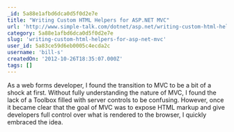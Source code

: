 ```yaml
---
_id: 5a88e1afbd6dca0d5f0d2e7e
title: "Writing Custom HTML Helpers for ASP.NET MVC"
url: 'http://www.simple-talk.com/dotnet/asp.net/writing-custom-html-helpers-for-asp.net-mvc/'
category: 5a88e1afbd6dca0d5f0d2e7e
slug: 'writing-custom-html-helpers-for-asp-net-mvc'
user_id: 5a83ce59d6eb0005c4ecda2c
username: 'bill-s'
createdOn: '2012-10-26T18:35:07.000Z'
tags: []
---
```


<p>As a web forms developer, I found the transition to MVC to be a bit of a shock at first. Without fully understanding the nature of MVC, I found the lack of a Toolbox filled with server controls to be confusing. However, once it became clear that the goal of MVC was to expose HTML markup and give developers full control over what is rendered to the browser, I quickly embraced the idea.</p>

